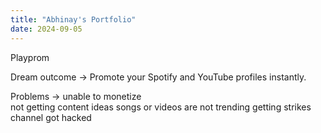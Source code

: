 ```yaml
---
title: "Abhinay's Portfolio"
date: 2024-09-05
---
```

Playprom

Dream outcome ->  Promote your Spotify and YouTube profiles instantly.

Problems ->  unable to monetize                    
                        not getting content ideas
                        songs or videos are not trending
                        getting strikes
                        channel got hacked
         
